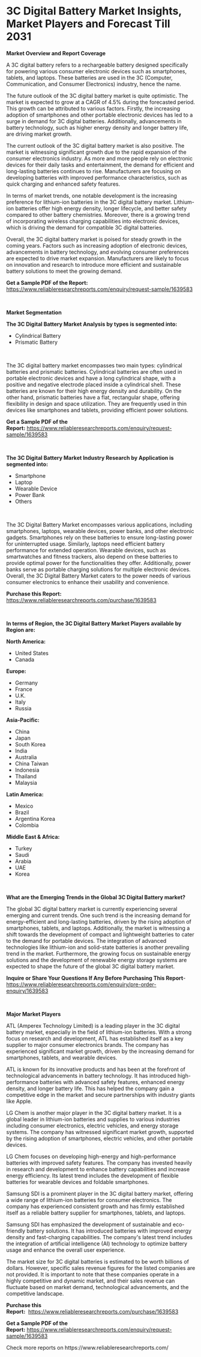<p><h1>3C Digital Battery Market Insights, Market Players and Forecast Till 2031</h1></p><p><strong>Market Overview and Report Coverage</strong></p>
<p><p>A 3C digital battery refers to a rechargeable battery designed specifically for powering various consumer electronic devices such as smartphones, tablets, and laptops. These batteries are used in the 3C (Computer, Communication, and Consumer Electronics) industry, hence the name.</p><p>The future outlook of the 3C digital battery market is quite optimistic. The market is expected to grow at a CAGR of 4.5% during the forecasted period. This growth can be attributed to various factors. Firstly, the increasing adoption of smartphones and other portable electronic devices has led to a surge in demand for 3C digital batteries. Additionally, advancements in battery technology, such as higher energy density and longer battery life, are driving market growth.</p><p>The current outlook of the 3C digital battery market is also positive. The market is witnessing significant growth due to the rapid expansion of the consumer electronics industry. As more and more people rely on electronic devices for their daily tasks and entertainment, the demand for efficient and long-lasting batteries continues to rise. Manufacturers are focusing on developing batteries with improved performance characteristics, such as quick charging and enhanced safety features.</p><p>In terms of market trends, one notable development is the increasing preference for lithium-ion batteries in the 3C digital battery market. Lithium-ion batteries offer high energy density, longer lifecycle, and better safety compared to other battery chemistries. Moreover, there is a growing trend of incorporating wireless charging capabilities into electronic devices, which is driving the demand for compatible 3C digital batteries.</p><p>Overall, the 3C digital battery market is poised for steady growth in the coming years. Factors such as increasing adoption of electronic devices, advancements in battery technology, and evolving consumer preferences are expected to drive market expansion. Manufacturers are likely to focus on innovation and research to introduce more efficient and sustainable battery solutions to meet the growing demand.</p></p>
<p><strong>Get a Sample PDF of the Report:</strong> <a href="https://www.reliableresearchreports.com/enquiry/request-sample/1639583">https://www.reliableresearchreports.com/enquiry/request-sample/1639583</a></p>
<p>&nbsp;</p>
<p><strong>Market Segmentation</strong></p>
<p><strong>The 3C Digital Battery Market Analysis by types is segmented into:</strong></p>
<p><ul><li>Cylindrical Battery</li><li>Prismatic Battery</li></ul></p>
<p>&nbsp;</p>
<p><p>The 3C digital battery market encompasses two main types: cylindrical batteries and prismatic batteries. Cylindrical batteries are often used in portable electronic devices and have a long cylindrical shape, with a positive and negative electrode placed inside a cylindrical shell. These batteries are known for their high energy density and durability. On the other hand, prismatic batteries have a flat, rectangular shape, offering flexibility in design and space utilization. They are frequently used in thin devices like smartphones and tablets, providing efficient power solutions.</p></p>
<p><strong>Get a Sample PDF of the Report:</strong>&nbsp;<a href="https://www.reliableresearchreports.com/enquiry/request-sample/1639583">https://www.reliableresearchreports.com/enquiry/request-sample/1639583</a></p>
<p>&nbsp;</p>
<p><strong>The 3C Digital Battery Market Industry Research by Application is segmented into:</strong></p>
<p><ul><li>Smartphone</li><li>Laptop</li><li>Wearable Device</li><li>Power Bank</li><li>Others</li></ul></p>
<p>&nbsp;</p>
<p><p>The 3C Digital Battery Market encompasses various applications, including smartphones, laptops, wearable devices, power banks, and other electronic gadgets. Smartphones rely on these batteries to ensure long-lasting power for uninterrupted usage. Similarly, laptops need efficient battery performance for extended operation. Wearable devices, such as smartwatches and fitness trackers, also depend on these batteries to provide optimal power for the functionalities they offer. Additionally, power banks serve as portable charging solutions for multiple electronic devices. Overall, the 3C Digital Battery Market caters to the power needs of various consumer electronics to enhance their usability and convenience.</p></p>
<p><strong>Purchase this Report:</strong>&nbsp; <a href="https://www.reliableresearchreports.com/purchase/1639583">https://www.reliableresearchreports.com/purchase/1639583</a></p>
<p>&nbsp;</p>
<p><strong>In terms of Region, the 3C Digital Battery Market Players available by Region are:</strong></p>
<p>
    <p> <strong> North America: </strong>
        <ul>
            <li>United States</li>
            <li>Canada</li>
        </ul>
        </p> 
    <p> <strong> Europe: </strong>
        <ul>
            <li>Germany</li>
            <li>France</li>
            <li>U.K.</li>
            <li>Italy</li>
            <li>Russia</li>
        </ul>
        </p> 
    <p> <strong> Asia-Pacific: </strong>
        <ul>
            <li>China</li>
            <li>Japan</li>
            <li>South Korea</li>
            <li>India</li>
            <li>Australia</li>
            <li>China Taiwan</li>
            <li>Indonesia</li>
            <li>Thailand</li>
            <li>Malaysia</li>
        </ul>
        </p> 
    <p> <strong> Latin America: </strong>
        <ul>
            <li>Mexico</li>
            <li>Brazil</li>
            <li>Argentina Korea</li>
            <li>Colombia</li>
        </ul>
        </p> 
    <p> <strong> Middle East & Africa: </strong>
        <ul>
            <li>Turkey</li>
            <li>Saudi</li>
            <li>Arabia</li>
            <li>UAE</li>
            <li>Korea</li>
        </ul>
    </p>
    </p>
<p>&nbsp;</p>
<p><strong>What are the Emerging Trends in the Global 3C Digital Battery market?</strong></p>
<p><p>The global 3C digital battery market is currently experiencing several emerging and current trends. One such trend is the increasing demand for energy-efficient and long-lasting batteries, driven by the rising adoption of smartphones, tablets, and laptops. Additionally, the market is witnessing a shift towards the development of compact and lightweight batteries to cater to the demand for portable devices. The integration of advanced technologies like lithium-ion and solid-state batteries is another prevailing trend in the market. Furthermore, the growing focus on sustainable energy solutions and the development of renewable energy storage systems are expected to shape the future of the global 3C digital battery market.</p></p>
<p><strong>Inquire or Share Your Questions If Any Before Purchasing This Report</strong>- <a href="https://www.reliableresearchreports.com/enquiry/pre-order-enquiry/1639583">https://www.reliableresearchreports.com/enquiry/pre-order-enquiry/1639583</a></p>
<p>&nbsp;</p>
<p><strong>Major Market Players</strong></p>
<p><p>ATL (Amperex Technology Limited) is a leading player in the 3C digital battery market, especially in the field of lithium-ion batteries. With a strong focus on research and development, ATL has established itself as a key supplier to major consumer electronics brands. The company has experienced significant market growth, driven by the increasing demand for smartphones, tablets, and wearable devices.</p><p>ATL is known for its innovative products and has been at the forefront of technological advancements in battery technology. It has introduced high-performance batteries with advanced safety features, enhanced energy density, and longer battery life. This has helped the company gain a competitive edge in the market and secure partnerships with industry giants like Apple.</p><p>LG Chem is another major player in the 3C digital battery market. It is a global leader in lithium-ion batteries and supplies to various industries including consumer electronics, electric vehicles, and energy storage systems. The company has witnessed significant market growth, supported by the rising adoption of smartphones, electric vehicles, and other portable devices.</p><p>LG Chem focuses on developing high-energy and high-performance batteries with improved safety features. The company has invested heavily in research and development to enhance battery capabilities and increase energy efficiency. Its latest trend includes the development of flexible batteries for wearable devices and foldable smartphones.</p><p>Samsung SDI is a prominent player in the 3C digital battery market, offering a wide range of lithium-ion batteries for consumer electronics. The company has experienced consistent growth and has firmly established itself as a reliable battery supplier for smartphones, tablets, and laptops.</p><p>Samsung SDI has emphasized the development of sustainable and eco-friendly battery solutions. It has introduced batteries with improved energy density and fast-charging capabilities. The company's latest trend includes the integration of artificial intelligence (AI) technology to optimize battery usage and enhance the overall user experience.</p><p>The market size for 3C digital batteries is estimated to be worth billions of dollars. However, specific sales revenue figures for the listed companies are not provided. It is important to note that these companies operate in a highly competitive and dynamic market, and their sales revenue can fluctuate based on market demand, technological advancements, and the competitive landscape.</p></p>
<p><strong>Purchase this Report:</strong>&nbsp;&nbsp;<a href="https://www.reliableresearchreports.com/purchase/1639583">https://www.reliableresearchreports.com/purchase/1639583</a></p>
<p></p>
<p><strong>Get a Sample PDF of the Report:</strong>&nbsp;<a href="https://www.reliableresearchreports.com/enquiry/request-sample/1639583">https://www.reliableresearchreports.com/enquiry/request-sample/1639583</a></p>
<p>Check more reports on https://www.reliableresearchreports.com/</p>